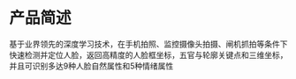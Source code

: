 # 产品简述

基于业界领先的深度学习技术，在手机拍照、监控摄像头拍摄、闸机抓拍等条件下快速检测并定位人脸，返回高精度的人脸框坐标，五官与轮廓关键点和三维坐标，并且可识别多达9种人脸自然属性和5种情绪属性